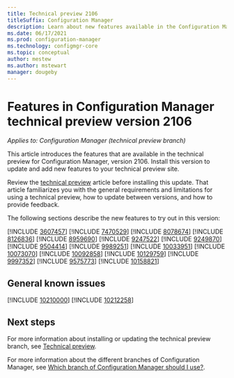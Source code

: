 ```yaml
---
title: Technical preview 2106
titleSuffix: Configuration Manager
description: Learn about new features available in the Configuration Manager technical preview branch version 2106.
ms.date: 06/17/2021
ms.prod: configuration-manager
ms.technology: configmgr-core
ms.topic: conceptual
author: mestew
ms.author: mstewart
manager: dougeby
---
```


# Features in Configuration Manager technical preview version 2106

*Applies to: Configuration Manager (technical preview branch)*

This article introduces the features that are available in the technical preview for Configuration Manager, version 2106. Install this version to update and add new features to your technical preview site.<!-- baseline only statement:  When you install a new technical preview site, this release is also available as a baseline version.-->

Review the [technical preview](../technical-preview.md) article before installing this update. That article familiarizes you with the general requirements and limitations for using a technical preview, how to update between versions, and how to provide feedback.

The following sections describe the new features to try out in this version:

<!-- [!INCLUDE [Example feature name](includes/2106/1234567.md)] -->

[!INCLUDE [3607457](includes/2106/3607457.md)]
[!INCLUDE [7470529](includes/2106/7470529.md)]
[!INCLUDE [8078674](includes/2106/8078674.md)]
[!INCLUDE [8126836](includes/2106/8126836.md)]
[!INCLUDE [8959690](includes/2106/8959690.md)]
[!INCLUDE [9247522](includes/2106/9247522.md)]
[!INCLUDE [9249870](includes/2106/9249870.md)]
[!INCLUDE [9504414](includes/2106/9504414.md)]
[!INCLUDE [9989251](includes/2106/9989251.md)]
[!INCLUDE [10033951](includes/2106/10033951.md)]
[!INCLUDE [10073070](includes/2106/10073070.md)]
[!INCLUDE [10092858](includes/2106/10092858.md)]
[!INCLUDE [10129759](includes/2106/10129759.md)]
[!INCLUDE [9997352](includes/2106/9997352.md)]
[!INCLUDE [9575773](includes/2106/9575773.md)]
[!INCLUDE [10158821](includes/2106/10158821.md)]

## General known issues

[!INCLUDE [10210000](includes/2106/known-issue-10210000.md)]
[!INCLUDE [10212258](includes/2106/known-issue-10212258.md)]

## Next steps

For more information about installing or updating the technical preview branch, see [Technical preview](../technical-preview.md).

For more information about the different branches of Configuration Manager, see [Which branch of Configuration Manager should I use?](../../understand/which-branch-should-i-use.md).
